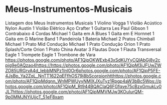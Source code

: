 # Meus-Instrumentos-Musicais
Listagem dos Meus Instrumentos Musicais
1 Violino Vogga
1 Violão Acústico Nylon Austin
1 Violão Elétrico Aço Crafter
1 Guitarra Les Paul Gibson
1 Contrabaixo 4 Cordas Michael
1 Gaita em A Blues
1 Gaita em E Hornnet
1 Gaita em G Marine Band
1 Pandeirola
1 Bateria Michael
2 Pratos Chimball Michael
1 Prato Mid Condução Michael
1 Prato Condução Orion
1 Prato Splash/Corte Orion
1 Prato China Avatar
3 Flautas Doce
1 Flauta Transversal Eagle
1 Trompete Eagle
1 Trombone de Vara https://photos.google.com/photo/AF1QipOKWExb43xSdKUYyCQlAbGj8v2cpjg9e0AQzao4https://https://photos.google.com/photo/AF1QipM3jJFUwZWZO85URGrvA4d_IebbMNPz1lnl0Or6photos.google.com/photo/AF1QipP5FE-4JsBp_Ya2ZqL_NnTT1622qEFfhOS79j8bScorpionhtthttps://photos.google.com/photo/AF1QipMdgnn_WnMPWUyyNMlXJXuTyz1Rpgp4aW3bBc5Wps://photos.google.com/photo/AF1QipM_Rt944BQACIaQ6FGfqve75cBzxGmukLv0JL7https://photos.google.com/photo/AF1QipMMVMJw3KOuIurQM-9p0MMJNYiUjjcT_51eF8xam

